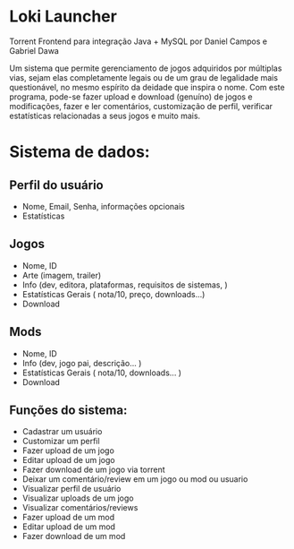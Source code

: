 # Loki Launcher
Torrent Frontend para integração Java + MySQL 
por Daniel Campos e Gabriel Dawa

  Um sistema que permite gerenciamento de jogos adquiridos por múltiplas vias, sejam elas completamente legais ou de um grau de legalidade mais questionável, no mesmo espírito da deidade que inspira o nome. Com este programa, pode-se fazer upload e download (genuíno) de jogos e modificações, fazer e ler comentários, customização de perfil, verificar estatísticas relacionadas a seus jogos e muito mais.
  
# Sistema de dados:
## Perfil do usuário
  - Nome, Email, Senha, informações opcionais 
  - Estatísticas 
## Jogos
  - Nome, ID
  - Arte (imagem, trailer)
  - Info (dev, editora, plataformas, requisitos de sistemas, )
  - Estatísticas Gerais ( nota/10, preço, downloads...)
  - Download
## Mods
  - Nome, ID
  - Info (dev, jogo pai, descrição... )
  - Estatísticas Gerais ( nota/10, downloads... )
  - Download
## Funções do sistema:
  - Cadastrar um usuário
  - Customizar um perfil
  - Fazer upload de um jogo
  - Editar upload de um jogo
  - Fazer download de um jogo via torrent
  - Deixar um comentário/review em um jogo ou mod ou usuario
  - Visualizar perfil de usuário
  - Visualizar uploads de um jogo
  - Visualizar comentários/reviews
  - Fazer upload de um mod
  - Editar upload de um mod
  - Fazer download de um mod
